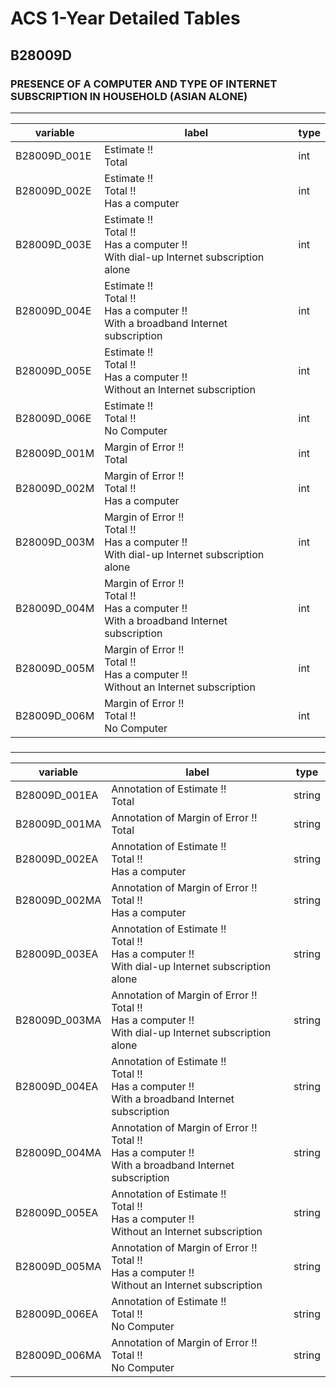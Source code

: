 # ACS 1-Year Detailed Tables

## B28009D

### PRESENCE OF A COMPUTER AND TYPE OF INTERNET SUBSCRIPTION IN HOUSEHOLD (ASIAN ALONE)

___

| variable | label | type |
| ----- | ----- | ----- |
| B28009D_001E | Estimate !!<br>Total | int |
| B28009D_002E | Estimate !!<br>Total !!<br>Has a computer | int |
| B28009D_003E | Estimate !!<br>Total !!<br>Has a computer !!<br>With dial-up Internet subscription alone | int |
| B28009D_004E | Estimate !!<br>Total !!<br>Has a computer !!<br>With a broadband Internet subscription | int |
| B28009D_005E | Estimate !!<br>Total !!<br>Has a computer !!<br>Without an Internet subscription | int |
| B28009D_006E | Estimate !!<br>Total !!<br>No Computer | int |
| B28009D_001M | Margin of Error !!<br>Total | int |
| B28009D_002M | Margin of Error !!<br>Total !!<br>Has a computer | int |
| B28009D_003M | Margin of Error !!<br>Total !!<br>Has a computer !!<br>With dial-up Internet subscription alone | int |
| B28009D_004M | Margin of Error !!<br>Total !!<br>Has a computer !!<br>With a broadband Internet subscription | int |
| B28009D_005M | Margin of Error !!<br>Total !!<br>Has a computer !!<br>Without an Internet subscription | int |
| B28009D_006M | Margin of Error !!<br>Total !!<br>No Computer | int |
### 

___

| variable | label | type |
| ----- | ----- | ----- |
| B28009D_001EA | Annotation of Estimate !!<br>Total | string |
| B28009D_001MA | Annotation of Margin of Error !!<br>Total | string |
| B28009D_002EA | Annotation of Estimate !!<br>Total !!<br>Has a computer | string |
| B28009D_002MA | Annotation of Margin of Error !!<br>Total !!<br>Has a computer | string |
| B28009D_003EA | Annotation of Estimate !!<br>Total !!<br>Has a computer !!<br>With dial-up Internet subscription alone | string |
| B28009D_003MA | Annotation of Margin of Error !!<br>Total !!<br>Has a computer !!<br>With dial-up Internet subscription alone | string |
| B28009D_004EA | Annotation of Estimate !!<br>Total !!<br>Has a computer !!<br>With a broadband Internet subscription | string |
| B28009D_004MA | Annotation of Margin of Error !!<br>Total !!<br>Has a computer !!<br>With a broadband Internet subscription | string |
| B28009D_005EA | Annotation of Estimate !!<br>Total !!<br>Has a computer !!<br>Without an Internet subscription | string |
| B28009D_005MA | Annotation of Margin of Error !!<br>Total !!<br>Has a computer !!<br>Without an Internet subscription | string |
| B28009D_006EA | Annotation of Estimate !!<br>Total !!<br>No Computer | string |
| B28009D_006MA | Annotation of Margin of Error !!<br>Total !!<br>No Computer | string |

